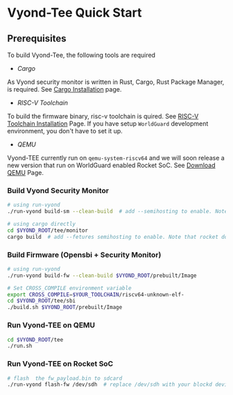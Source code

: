 # Vyond-Tee Quick Start

## Prerequisites
To build Vyond-Tee, the following tools are required
- _*Cargo*_

As Vyond security monitor is written in Rust, Cargo, Rust Package Manager, is required. See [Cargo Installation](https://doc.rust-lang.org/cargo/getting-started/installation.html) page.

- _*RISC-V Toolchain*_

To build the firmware binary, risc-v toolchain is quired. See [RISC-V Toolchain Installation](https://bernardnongpoh.github.io/posts/riscv) Page. If you have setup `WorldGuard` development environment, you don't have to set it up.

- _*QEMU*_

Vyond-TEE currently run on `qemu-system-riscv64` and we will soon release a new version that run on WorldGuard enabled Rocket SoC. See [Download QEMU](https://www.qemu.org/download/) Page.

### Build Vyond Security Monitor
```sh
# using run-vyond
./run-vyond build-sm --clean-build  # add --semihosting to enable. Note that rocket doesn't support semihosting.
```
```sh
# using cargo directly
cd $VYOND_ROOT/tee/monitor
cargo build  # add --fetures semihosting to enable. Note that rocket doesn't support semihosting.
```

### Build Firmware (Opensbi + Security Monitor)
```sh
# using run-vyond
./run-vyond build-fw --clean-build $VYOND_ROOT/prebuilt/Image
```
```sh
# Set CROSS_COMPILE environment variable 
export CROSS_COMPILE=$YOUR_TOOLCHAIN/riscv64-unknown-elf-
cd $VYOND_ROOT/tee/sbi
./build.sh $VYOND_ROOT/prebuilt/Image
```

### Run Vyond-TEE on QEMU
```sh
cd $VYOND_ROOT/tee
./run.sh
```

### Run Vyond-TEE on Rocket SoC
```sh
# flash  the fw_payload.bin to sdcard
./run-vyond flash-fw /dev/sdh  # replace /dev/sdh with your blockd device file of sdcard
```
